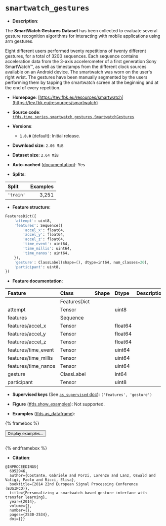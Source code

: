 <div itemscope itemtype="http://schema.org/Dataset">
  <div itemscope itemprop="includedInDataCatalog" itemtype="http://schema.org/DataCatalog">
    <meta itemprop="name" content="TensorFlow Datasets" />
  </div>
  <meta itemprop="name" content="smartwatch_gestures" />
  <meta itemprop="description" content="The **SmartWatch Gestures Dataset** has been collected to evaluate several gesture recognition algorithms for interacting with mobile applications using arm gestures.&#10;&#10;Eight different users performed twenty repetitions of twenty different gestures, for a total of 3200 sequences.&#10;Each sequence contains acceleration data from the 3-axis accelerometer of a first generation Sony SmartWatch™, as well as timestamps from the different clock sources available on an Android device.&#10;The smartwatch was worn on the user&#x27;s right wrist.&#10;The gestures have been manually segmented by the users performing them by tapping the smartwatch screen at the beginning and at the end of every repetition.&#10;&#10;To use this dataset:&#10;&#10;```python&#10;import tensorflow_datasets as tfds&#10;&#10;ds = tfds.load(&#x27;smartwatch_gestures&#x27;, split=&#x27;train&#x27;)&#10;for ex in ds.take(4):&#10;  print(ex)&#10;```&#10;&#10;See [the guide](https://www.tensorflow.org/datasets/overview) for more&#10;informations on [tensorflow_datasets](https://www.tensorflow.org/datasets).&#10;&#10;" />
  <meta itemprop="url" content="https://www.tensorflow.org/datasets/catalog/smartwatch_gestures" />
  <meta itemprop="sameAs" content="https://tev.fbk.eu/resources/smartwatch" />
  <meta itemprop="citation" content="@INPROCEEDINGS{&#10;  6952946,&#10;  author={Costante, Gabriele and Porzi, Lorenzo and Lanz, Oswald and Valigi, Paolo and Ricci, Elisa},&#10;  booktitle={2014 22nd European Signal Processing Conference (EUSIPCO)},&#10;  title={Personalizing a smartwatch-based gesture interface with transfer learning},&#10;  year={2014},&#10;  volume={},&#10;  number={},&#10;  pages={2530-2534},&#10;  doi={}}" />
</div>

# `smartwatch_gestures`


*   **Description**:

The **SmartWatch Gestures Dataset** has been collected to evaluate several
gesture recognition algorithms for interacting with mobile applications using
arm gestures.

Eight different users performed twenty repetitions of twenty different gestures,
for a total of 3200 sequences. Each sequence contains acceleration data from the
3-axis accelerometer of a first generation Sony SmartWatch™, as well as
timestamps from the different clock sources available on an Android device. The
smartwatch was worn on the user's right wrist. The gestures have been manually
segmented by the users performing them by tapping the smartwatch screen at the
beginning and at the end of every repetition.

*   **Homepage**:
    [https://tev.fbk.eu/resources/smartwatch](https://tev.fbk.eu/resources/smartwatch)

*   **Source code**:
    [`tfds.time_series.smartwatch_gestures.SmartwatchGestures`](https://github.com/tensorflow/datasets/tree/master/tensorflow_datasets/time_series/smartwatch_gestures/smartwatch_gestures.py)

*   **Versions**:

    *   **`1.0.0`** (default): Initial release.

*   **Download size**: `2.06 MiB`

*   **Dataset size**: `2.64 MiB`

*   **Auto-cached**
    ([documentation](https://www.tensorflow.org/datasets/performances#auto-caching)):
    Yes

*   **Splits**:

Split     | Examples
:-------- | -------:
`'train'` | 3,251

*   **Feature structure**:

```python
FeaturesDict({
    'attempt': uint8,
    'features': Sequence({
        'accel_x': float64,
        'accel_y': float64,
        'accel_z': float64,
        'time_event': uint64,
        'time_millis': uint64,
        'time_nanos': uint64,
    }),
    'gesture': ClassLabel(shape=(), dtype=int64, num_classes=20),
    'participant': uint8,
})
```

*   **Feature documentation**:

Feature              | Class        | Shape | Dtype   | Description
:------------------- | :----------- | :---- | :------ | :----------
                     | FeaturesDict |       |         |
attempt              | Tensor       |       | uint8   |
features             | Sequence     |       |         |
features/accel_x     | Tensor       |       | float64 |
features/accel_y     | Tensor       |       | float64 |
features/accel_z     | Tensor       |       | float64 |
features/time_event  | Tensor       |       | uint64  |
features/time_millis | Tensor       |       | uint64  |
features/time_nanos  | Tensor       |       | uint64  |
gesture              | ClassLabel   |       | int64   |
participant          | Tensor       |       | uint8   |

*   **Supervised keys** (See
    [`as_supervised` doc](https://www.tensorflow.org/datasets/api_docs/python/tfds/load#args)):
    `('features', 'gesture')`

*   **Figure**
    ([tfds.show_examples](https://www.tensorflow.org/datasets/api_docs/python/tfds/visualization/show_examples)):
    Not supported.

*   **Examples**
    ([tfds.as_dataframe](https://www.tensorflow.org/datasets/api_docs/python/tfds/as_dataframe)):

<!-- mdformat off(HTML should not be auto-formatted) -->

{% framebox %}

<button id="displaydataframe">Display examples...</button>
<div id="dataframecontent" style="overflow-x:auto"></div>
<script>
const url = "https://storage.googleapis.com/tfds-data/visualization/dataframe/smartwatch_gestures-1.0.0.html";
const dataButton = document.getElementById('displaydataframe');
dataButton.addEventListener('click', async () => {
  // Disable the button after clicking (dataframe loaded only once).
  dataButton.disabled = true;

  const contentPane = document.getElementById('dataframecontent');
  try {
    const response = await fetch(url);
    // Error response codes don't throw an error, so force an error to show
    // the error message.
    if (!response.ok) throw Error(response.statusText);

    const data = await response.text();
    contentPane.innerHTML = data;
  } catch (e) {
    contentPane.innerHTML =
        'Error loading examples. If the error persist, please open '
        + 'a new issue.';
  }
});
</script>

{% endframebox %}

<!-- mdformat on -->

*   **Citation**:

```
@INPROCEEDINGS{
  6952946,
  author={Costante, Gabriele and Porzi, Lorenzo and Lanz, Oswald and Valigi, Paolo and Ricci, Elisa},
  booktitle={2014 22nd European Signal Processing Conference (EUSIPCO)},
  title={Personalizing a smartwatch-based gesture interface with transfer learning},
  year={2014},
  volume={},
  number={},
  pages={2530-2534},
  doi={}}
```

